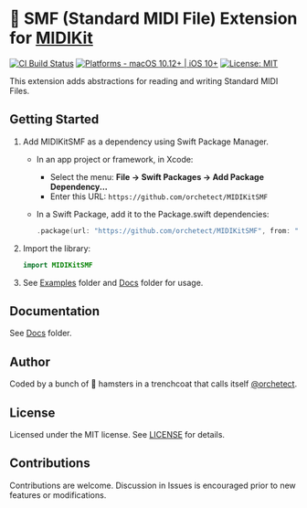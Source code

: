# 🔌 SMF (Standard MIDI File) Extension for [MIDIKit](https://github.com/orchetect/MIDIKit)

[![CI Build Status](https://github.com/orchetect/MIDIKitSMF/actions/workflows/build.yml/badge.svg)](https://github.com/orchetect/MIDIKitSMF/actions/workflows/build.yml) [![Platforms - macOS 10.12+ | iOS 10+](https://img.shields.io/badge/platforms-macOS%2010.12%2B%20|%20iOS%2010%2B-lightgrey.svg?style=flat)](https://developer.apple.com/swift) [![License: MIT](http://img.shields.io/badge/license-MIT-lightgrey.svg?style=flat)](https://github.com/orchetect/MIDIKitSMF/blob/main/LICENSE)

This extension adds abstractions for reading and writing Standard MIDI Files.

## Getting Started

1. Add MIDIKitSMF as a dependency using Swift Package Manager.

   - In an app project or framework, in Xcode:

     - Select the menu: **File → Swift Packages → Add Package Dependency...**
     - Enter this URL: `https://github.com/orchetect/MIDIKitSMF`

   - In a Swift Package, add it to the Package.swift dependencies:

     ```swift
     .package(url: "https://github.com/orchetect/MIDIKitSMF", from: "0.0.1")
     ```

1. Import the library:

   ```swift
   import MIDIKitSMF
   ```

3. See [Examples](https://github.com/orchetect/MIDIKitSMF/blob/master/Examples/) folder and [Docs](https://github.com/orchetect/MIDIKitSMF/blob/master/Docs/) folder for usage.

## Documentation

See [Docs](https://github.com/orchetect/MIDIKitSMF/blob/master/Docs/) folder.

## Author

Coded by a bunch of 🐹 hamsters in a trenchcoat that calls itself [@orchetect](https://github.com/orchetect).

## License

Licensed under the MIT license. See [LICENSE](https://github.com/orchetect/MIDIKitSMF/blob/master/LICENSE) for details.

## Contributions

Contributions are welcome. Discussion in Issues is encouraged prior to new features or modifications.
